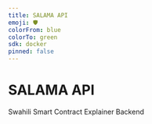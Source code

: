 ```yaml
---
title: SALAMA API
emoji: 🛡️
colorFrom: blue
colorTo: green
sdk: docker
pinned: false
---
```


# SALAMA API
Swahili Smart Contract Explainer Backend

